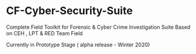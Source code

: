# CF-Cyber-Security-Suite

Complete Field Toolkit for Forensic & Cyber Crime Investigation Suite
Based on CEH , LPT & RED Team Field 

Currently in Prototype Stage ( alpha release - Winter 2020)
